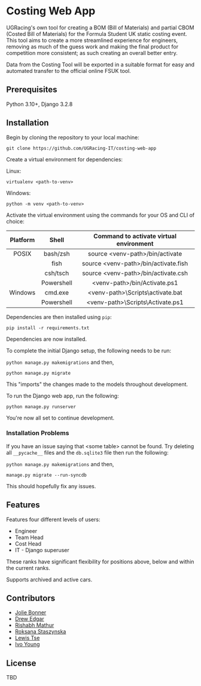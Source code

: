# Costing Web App

UGRacing's own tool for creating a BOM (Bill of Materials) and partial CBOM (Costed Bill of Materials) for the Formula Student UK static costing event. This tool aims to create a more streamlined experience for engineers, removing as much of the guess work and making the final product for competition more consistent; as such creating an overall better entry.

Data from the Costing Tool will be exported in a suitable format for easy and automated transfer to the official online FSUK tool.

## Prerequisites

Python 3.10+, Django 3.2.8

## Installation

Begin by cloning the repository to your local machine:

`git clone https://github.com/UGRacing-IT/costing-web-app`

Create a virtual environment for dependencies:

Linux:

`virtualenv <path-to-venv>`

Windows:

`python -m venv <path-to-venv>`

Activate the virtual environment using the commands for your OS and CLI of choice:

| Platform | Shell | Command to activate virtual environment |
| :-: | :-: | :-: |
| POSIX | bash/zsh | source \<venv-path>/bin/activate |
| | fish | source \<venv-path>/bin/activate.fish |
| | csh/tsch | source \<venv-path>/bin/activate.csh |
| | Powershell | \<venv-path>/bin/Activate.ps1 |
| Windows | cmd.exe | \<venv-path>\Scripts\activate.bat |
| | Powershell | \<venv-path>\Scripts\Activate.ps1 |

Dependencies are then installed using `pip`:

`pip install -r requirements.txt`

Dependencies are now installed.

To complete the initial Django setup, the following needs to be run:

`python manage.py makemigrations` and then,

`python manage.py migrate`

This "imports" the changes made to the models throughout development.

To run the Django web app, run the following:

`python manage.py runserver`

You're now all set to continue development.

### Installation Problems

If you have an issue saying that \<some table\> cannot be found. Try deleting all `__pycache__` files and the `db.sqlite3` file then run the following:

`python manage.py makemigrations` and then,

`manage.py migrate --run-syncdb`

This should hopefully fix any issues.

## Features

Features four different levels of users:

* Engineer
* Team Head
* Cost Head
* IT - Django superuser

These ranks have significant flexibility for positions above, below and within the current ranks.

Supports archived and active cars.

## Contributors

* [Jolie Bonner](https://github.com/Jolie-B)
* [Drew Edgar](https://github.com/drew-edgar)
* [Rishabh Mathur](https://github.com/2465899m)
* [Roksana Staszynska](https://github.com/2450370S)
* [Lewis Tse](https://github.com/lewis-tse)
* [Ivo Young](https://github.com/Ivo-Y)

## License

TBD
